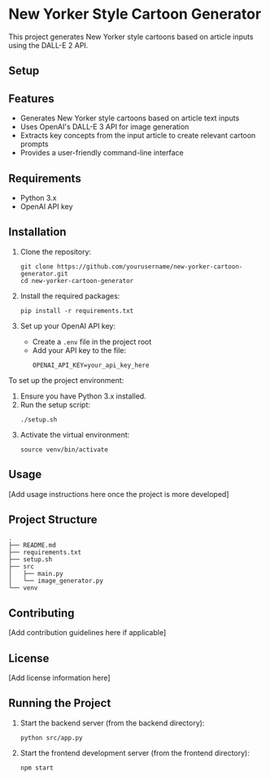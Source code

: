 # New Yorker Style Cartoon Generator

This project generates New Yorker style cartoons based on article inputs using the DALL-E 2 API.

## Setup

## Features

- Generates New Yorker style cartoons based on article text inputs
- Uses OpenAI's DALL-E 3 API for image generation
- Extracts key concepts from the input article to create relevant cartoon prompts
- Provides a user-friendly command-line interface

## Requirements

- Python 3.x
- OpenAI API key

## Installation

1. Clone the repository:
   ```
   git clone https://github.com/yourusername/new-yorker-cartoon-generator.git
   cd new-yorker-cartoon-generator
   ```

2. Install the required packages:
   ```
   pip install -r requirements.txt
   ```

3. Set up your OpenAI API key:
   - Create a `.env` file in the project root
   - Add your API key to the file:
     ```
     OPENAI_API_KEY=your_api_key_here
     ```


To set up the project environment:

1. Ensure you have Python 3.x installed.
2. Run the setup script:
   ```
   ./setup.sh
   ```
3. Activate the virtual environment:
   ```
   source venv/bin/activate
   ```

## Usage

[Add usage instructions here once the project is more developed]

## Project Structure

```
.
├── README.md
├── requirements.txt
├── setup.sh
├── src
│   ├── main.py
│   └── image_generator.py
└── venv
```

## Contributing

[Add contribution guidelines here if applicable]

## License

[Add license information here]

## Running the Project
1. Start the backend server (from the backend directory):
   ```
   python src/app.py
   ```
2. Start the frontend development server (from the frontend directory):
   ```
   npm start
   ```